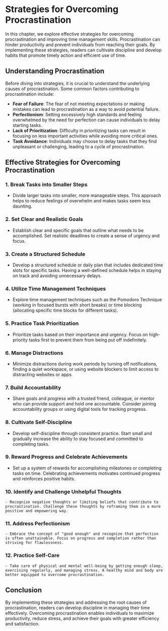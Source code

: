 Strategies for Overcoming Procrastination
==================================================

In this chapter, we explore effective strategies for overcoming procrastination and improving time management skills. Procrastination can hinder productivity and prevent individuals from reaching their goals. By implementing these strategies, readers can cultivate discipline and develop habits that promote timely action and efficient use of time.

Understanding Procrastination
-----------------------------

Before diving into strategies, it is crucial to understand the underlying causes of procrastination. Some common factors contributing to procrastination include:

* **Fear of Failure**: The fear of not meeting expectations or making mistakes can lead to procrastination as a way to avoid potential failure.
* **Perfectionism**: Setting excessively high standards and feeling overwhelmed by the need for perfection can cause individuals to delay starting tasks.
* **Lack of Prioritization**: Difficulty in prioritizing tasks can result in focusing on less important activities while avoiding more critical ones.
* **Task Avoidance**: Individuals may choose to delay tasks that they find unpleasant or challenging, leading to a cycle of procrastination.

Effective Strategies for Overcoming Procrastination
---------------------------------------------------

### 1. **Break Tasks into Smaller Steps**

* Divide larger tasks into smaller, more manageable steps. This approach helps to reduce feelings of overwhelm and makes tasks seem less daunting.

### 2. **Set Clear and Realistic Goals**

* Establish clear and specific goals that outline what needs to be accomplished. Set realistic deadlines to create a sense of urgency and focus.

### 3. **Create a Structured Schedule**

* Develop a structured schedule or daily plan that includes dedicated time slots for specific tasks. Having a well-defined schedule helps in staying on track and avoiding unnecessary delays.

### 4. **Utilize Time Management Techniques**

* Explore time management techniques such as the Pomodoro Technique (working in focused bursts with short breaks) or time blocking (allocating specific time blocks for different tasks).

### 5. **Practice Task Prioritization**

* Prioritize tasks based on their importance and urgency. Focus on high-priority tasks first to prevent them from being put off indefinitely.

### 6. **Manage Distractions**

* Minimize distractions during work periods by turning off notifications, finding a quiet workspace, or using website blockers to limit access to distracting websites or apps.

### 7. **Build Accountability**

* Share goals and progress with a trusted friend, colleague, or mentor who can provide support and hold one accountable. Consider joining accountability groups or using digital tools for tracking progress.

### 8. **Cultivate Self-Discipline**

* Develop self-discipline through consistent practice. Start small and gradually increase the ability to stay focused and committed to completing tasks.

### 9. **Reward Progress and Celebrate Achievements**

* Set up a system of rewards for accomplishing milestones or completing tasks on time. Celebrating achievements motivates continued progress and reinforces positive habits.

### 10. **Identify and Challenge Unhelpful Thoughts**

    - Recognize negative thoughts or limiting beliefs that contribute to procrastination. Challenge these thoughts by reframing them in a more positive and empowering way.

### 11. **Address Perfectionism**

    - Embrace the concept of "good enough" and recognize that perfection is often unattainable. Focus on progress and completion rather than striving for flawlessness.

### 12. **Practice Self-Care**

    - Take care of physical and mental well-being by getting enough sleep, exercising regularly, and managing stress. A healthy mind and body are better equipped to overcome procrastination.

Conclusion
----------

By implementing these strategies and addressing the root causes of procrastination, readers can develop discipline in managing their time effectively. Overcoming procrastination enables individuals to maximize productivity, reduce stress, and achieve their goals with greater efficiency and satisfaction.

